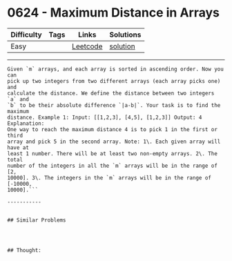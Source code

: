 # 0624 - Maximum Distance in Arrays

Difficulty  | Tags | Links | Solutions
----------- | ---- | ----- | -----
Easy |  | [Leetcode](https://leetcode.com/problems/maximum-distance-in-arrays) | [solution](https://leetcode.com/problems/maximum-distance-in-arrays/solution/)


-----------

```
Given `m` arrays, and each array is sorted in ascending order. Now you can
pick up two integers from two different arrays (each array picks one) and
calculate the distance. We define the distance between two integers `a` and
`b` to be their absolute difference `|a-b|`. Your task is to find the maximum
distance. Example 1: Input: [[1,2,3], [4,5], [1,2,3]] Output: 4 Explanation:
One way to reach the maximum distance 4 is to pick 1 in the first or third
array and pick 5 in the second array. Note: 1\. Each given array will have at
least 1 number. There will be at least two non-empty arrays. 2\. The total
number of the integers in all the `m` arrays will be in the range of [2,
10000]. 3\. The integers in the `m` arrays will be in the range of [-10000,
10000].```

-----------


## Similar Problems




## Thought:
